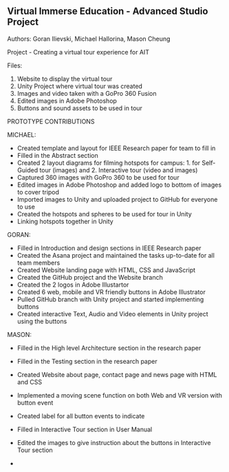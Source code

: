 ## Virtual Immerse Education - Advanced Studio Project

Authors: Goran Ilievski, Michael Hallorina, Mason Cheung

Project - Creating a virtual tour experience for AIT

Files: 

1. Website to display the virtual tour
2. Unity Project where virtual tour was created
3. Images and video taken with a GoPro 360 Fusion
4. Edited images in Adobe Photoshop
5. Buttons and sound assets to be used in tour

PROTOTYPE CONTRIBUTIONS

MICHAEL:
- Created template and layout for IEEE Research paper for team to fill in
- Filled in the Abstract section
- Created 2 layout diagrams for filming hotspots for campus: 1. for Self-Guided tour (images) and 2. Interactive tour (video and images)
- Captured 360 images with GoPro 360 to be used for tour
- Edited images in Adobe Photoshop and added logo to bottom of images to cover tripod
- Imported images to Unity and uploaded project to GitHub for everyone to use
- Created the hotspots and spheres to be used for tour in Unity
- Linking hotspots together in Unity

GORAN:
- Filled in Introduction and design sections in IEEE Research paper
- Created the Asana project and maintained the tasks up-to-date for all team members
- Created Website landing page with HTML, CSS and JavaScript
- Created the GitHub project and the Website branch
- Created the 2 logos in Adobe Illustartor
- Created 6 web, mobile and VR friendly buttons in Adobe Illustrator
- Pulled GitHub branch with Unity project and started implementing buttons
- Created interactive Text, Audio and Video elements in Unity project using the buttons

MASON:
- Filled in the High level Architecture section in the research paper
- Filled in the Testing section in the research paper
- Created Website about page, contact page and news page with HTML and CSS
- Implemented a moving scene function on both Web and VR version with button event
- Created label for all button events to indicate
- Filled in Interactive Tour section in User Manual
- Edited the images to give instruction about the buttons in Interactive Tour section


- 
